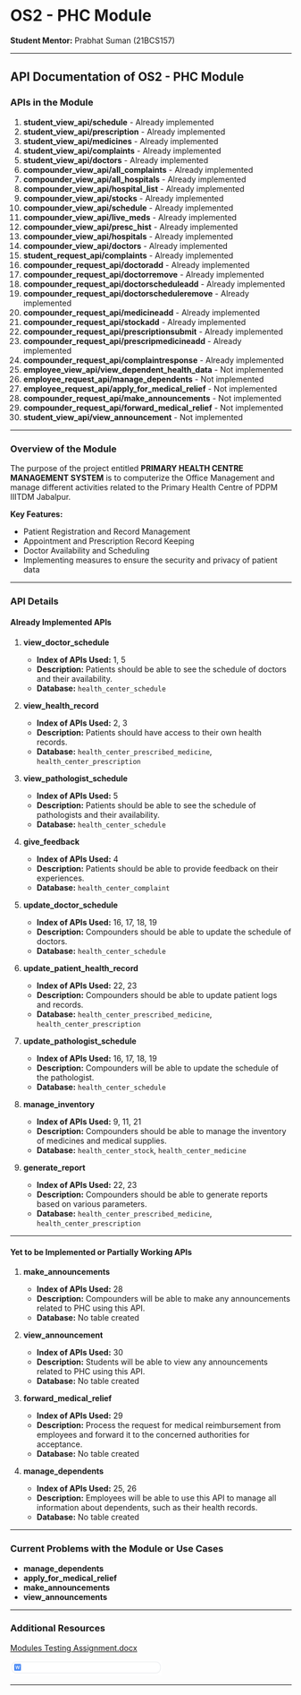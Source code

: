 ﻿# OS2 - PHC Module

**Student Mentor:** Prabhat Suman (21BCS157)

---

## API Documentation of OS2 - PHC Module

### APIs in the Module

1. **student_view_api/schedule** - Already implemented
2. **student_view_api/prescription** - Already implemented
3. **student_view_api/medicines** - Already implemented
4. **student_view_api/complaints** - Already implemented
5. **student_view_api/doctors** - Already implemented
6. **compounder_view_api/all_complaints** - Already implemented
7. **compounder_view_api/all_hospitals** - Already implemented
8. **compounder_view_api/hospital_list** - Already implemented
9. **compounder_view_api/stocks** - Already implemented
10. **compounder_view_api/schedule** - Already implemented
11. **compounder_view_api/live_meds** - Already implemented
12. **compounder_view_api/presc_hist** - Already implemented
13. **compounder_view_api/hospitals** - Already implemented
14. **compounder_view_api/doctors** - Already implemented
15. **student_request_api/complaints** - Already implemented
16. **compounder_request_api/doctoradd** - Already implemented
17. **compounder_request_api/doctorremove** - Already implemented
18. **compounder_request_api/doctorscheduleadd** - Already implemented
19. **compounder_request_api/doctorscheduleremove** - Already implemented
20. **compounder_request_api/medicineadd** - Already implemented
21. **compounder_request_api/stockadd** - Already implemented
22. **compounder_request_api/prescriptionsubmit** - Already implemented
23. **compounder_request_api/prescripmedicineadd** - Already implemented
24. **compounder_request_api/complaintresponse** - Already implemented
25. **employee_view_api/view_dependent_health_data** - Not implemented
26. **employee_request_api/manage_dependents** - Not implemented
27. **employee_request_api/apply_for_medical_relief** - Not implemented
28. **compounder_request_api/make_announcements** - Not implemented
29. **compounder_request_api/forward_medical_relief** - Not implemented
30. **student_view_api/view_announcement** - Not implemented

---

### Overview of the Module

The purpose of the project entitled **PRIMARY HEALTH CENTRE MANAGEMENT SYSTEM** is to computerize the Office Management and manage different activities related to the Primary Health Centre of PDPM IIITDM Jabalpur.

**Key Features:**
- Patient Registration and Record Management
- Appointment and Prescription Record Keeping
- Doctor Availability and Scheduling
- Implementing measures to ensure the security and privacy of patient data

---

### API Details

#### Already Implemented APIs

1. **view_doctor_schedule**
   - **Index of APIs Used:** 1, 5
   - **Description:** Patients should be able to see the schedule of doctors and their availability.
   - **Database:** `health_center_schedule`

2. **view_health_record**
   - **Index of APIs Used:** 2, 3
   - **Description:** Patients should have access to their own health records.
   - **Database:** `health_center_prescribed_medicine`, `health_center_prescription`

3. **view_pathologist_schedule**
   - **Index of APIs Used:** 5
   - **Description:** Patients should be able to see the schedule of pathologists and their availability.
   - **Database:** `health_center_schedule`

4. **give_feedback**
   - **Index of APIs Used:** 4
   - **Description:** Patients should be able to provide feedback on their experiences.
   - **Database:** `health_center_complaint`

5. **update_doctor_schedule**
   - **Index of APIs Used:** 16, 17, 18, 19
   - **Description:** Compounders should be able to update the schedule of doctors.
   - **Database:** `health_center_schedule`

6. **update_patient_health_record**
   - **Index of APIs Used:** 22, 23
   - **Description:** Compounders should be able to update patient logs and records.
   - **Database:** `health_center_prescribed_medicine`, `health_center_prescription`

7. **update_pathologist_schedule**
   - **Index of APIs Used:** 16, 17, 18, 19
   - **Description:** Compounders will be able to update the schedule of the pathologist.
   - **Database:** `health_center_schedule`

8. **manage_inventory**
   - **Index of APIs Used:** 9, 11, 21
   - **Description:** Compounders should be able to manage the inventory of medicines and medical supplies.
   - **Database:** `health_center_stock`, `health_center_medicine`

9. **generate_report**
   - **Index of APIs Used:** 22, 23
   - **Description:** Compounders should be able to generate reports based on various parameters.
   - **Database:** `health_center_prescribed_medicine`, `health_center_prescription`

---

#### Yet to be Implemented or Partially Working APIs

1. **make_announcements**
   - **Index of APIs Used:** 28
   - **Description:** Compounders will be able to make any announcements related to PHC using this API.
   - **Database:** No table created

2. **view_announcement**
   - **Index of APIs Used:** 30
   - **Description:** Students will be able to view any announcements related to PHC using this API.
   - **Database:** No table created

3. **forward_medical_relief**
   - **Index of APIs Used:** 29
   - **Description:** Process the request for medical reimbursement from employees and forward it to the concerned authorities for acceptance.
   - **Database:** No table created

4. **manage_dependents**
   - **Index of APIs Used:** 25, 26
   - **Description:** Employees will be able to use this API to manage all information about dependents, such as their health records.
   - **Database:** No table created

---

### Current Problems with the Module or Use Cases

- **manage_dependents**
- **apply_for_medical_relief**
- **make_announcements**
- **view_announcements**

---

### Additional Resources

[Modules Testing Assignment.docx](https://docs.google.com/document/d/1gZ3FD60y9aitltMzB1RMeObb-KgUvGyq/edit?usp=sharing&ouid=104512684967527548096&rtpof=true&sd=true)

![Module Testing Assignment](images/Aspose.Words.7b06e12d-d44c-454b-b579-6056b752b31e.001.png)

---
